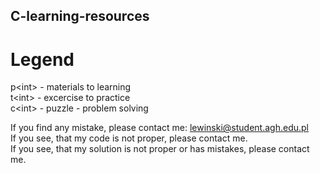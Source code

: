 ## C-learning-resources

# Legend
p\<int\> - materials to learning  
t\<int\> - excercise to practice  
c\<int\> - puzzle - problem solving   

If you find any mistake, please contact me: lewinski@student.agh.edu.pl  
If you see, that my code is not proper, please contact me.  
If you see, that my solution is not proper or has mistakes, please contact me.  
